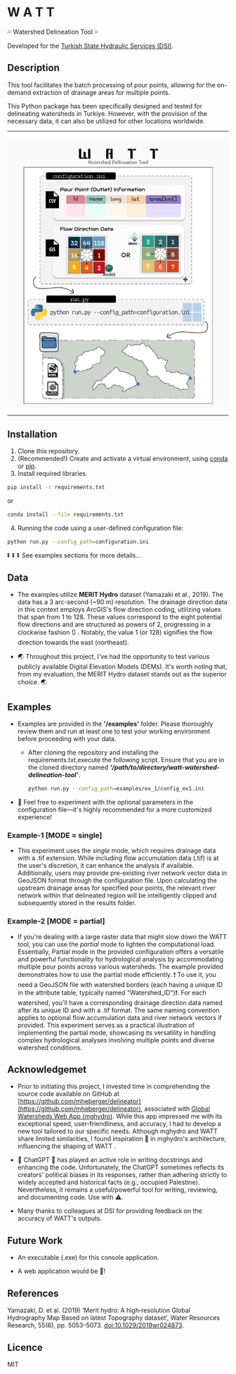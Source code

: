 # W A T T

:sweat_drops: Watershed Delineation Tool :sweat_drops:

Developed for the [Turkish State Hydraulic Services (DSI)](https://www.dsi.gov.tr/).

## Description

This tool facilitates the batch processing of pour points, allowing for the on-demand extraction of drainage areas for multiple points.

This Python package has been specifically designed and tested for delineating watersheds in Turkiye. However, with the provision of the necessary data, it can also be utilized for other locations worldwide.

---

<img src="doc/figures/WATT.png" alt="WATT description" />

---

## Installation

1. Clone this repository.
1. (Recommended!) Create and activate a virtual environment, using [conda](https://conda.io/projects/conda/en/latest/user-guide/tasks/manage-environments.html#activating-an-environment) or [pip](https://packaging.python.org/en/latest/guides/installing-using-pip-and-virtual-environments/#:~:text=To%20create%20a%20virtual%20environment,virtualenv%20in%20the%20below%20commands.&text=The%20second%20argument%20is%20the,project%20and%20call%20it%20env%20.).
1. Install required libraries.

```sh
pip install -r requirements.txt
```

or

```sh
conda install --file requirements.txt
```

4. Running the code using a user-defined configuration file:

```sh
python run.py --config_path=configuration.ini
```

:arrow_double_down: :arrow_double_down: :arrow_double_down: See examples sections for more details...

## Data

- The examples utilize **MERIT Hydro** dataset (Yamazaki et al., 2019). The data has a 3 arc-second (~90 m) resolution. The drainage direction data in this context employs ArcGIS's flow direction coding, utilizing values that span from 1 to 128. These values correspond to the eight potential flow directions and are structured as powers of 2, progressing in a clockwise fashion :arrows_clockwise: . Notably, the value 1 (or 128) signifies the flow direction towards the east (northeast).

- :earth_asia: Throughout this project, I've had the opportunity to test various publicly available Digital Elevation Models (DEMs). It's worth noting that, from my evaluation, the MERIT Hydro dataset stands out as the superior choice. :earth_asia:

## Examples

- Examples are provided in the **'/examples'** folder. Please thoroughly review them and run at least one to test your working environment before proceeding with your data.

  - After cloning the repository and installing the requirements.txt,execute the following script. Ensure that you are in the cloned directory named **_'/path/to/directory/watt-watershed-delineation-tool'_**.

    ```sh
    python run.py --config_path=examples/ex_1/config_ex1.ini
    ```

- :dizzy: Feel free to experiment with the optional parameters in the configuration file—it's highly recommended for a more customized experience!

### Example-1 **[MODE = single]**

- This experiment uses the _single_ mode, which requires drainage data with a .tif extension. While including flow accumulation data (.tif) is at the user's discretion, it can enhance the analysis if available. Additionally, users may provide pre-existing river network vector data in GeoJSON format through the configuration file. Upon calculating the upstream drainage areas for specified pour points, the relevant river network within that delineated region will be intelligently clipped and subsequently stored in the results folder.

### Example-2 **[MODE = partial]**

- If you're dealing with a large raster data that might slow down the WATT tool, you can use the _partial_ mode to lighten the computational load. Essentially, Partial mode in the provided configuration offers a versatile and powerful functionality for hydrological analysis by accommodating multiple pour points across various watersheds. The example provided demonstrates how to use the partial mode efficiently. :heavy_exclamation_mark: To use it, you need a GeoJSON file with watershed borders (each having a unique ID in the attribute table, typically named "Watershed_ID"):heavy_exclamation_mark:. For each watershed, you'll have a corresponding drainage direction data named after its unique ID and with a .tif format. The same naming convention applies to optional flow accumulation data and river network vectors if provided. This experiment serves as a practical illustration of implementing the partial mode, showcasing its versatility in handling complex hydrological analyses involving multiple points and diverse watershed conditions.

## Acknowledgemet

- Prior to initiating this project, I invested time in comprehending the source code available on GitHub at [https://github.com/mheberger/delineator](https://github.com/mheberger/delineator), associated with [Global Watersheds Web App (mghydro)](https://mghydro.com/watersheds/). While this app impressed me with its exceptional speed, user-friendliness, and accuracy, I had to develop a new tool tailored to our specific needs. Although mghydro and WATT share limited similarities, I found inspiration :flashlight: in mghydro's architecture, influencing the shaping of WATT .

- :rocket: ChatGPT :rocket: has played an active role in writing docstrings and enhancing the code. Unfortunately, the ChatGPT sometimes reflects its creators' political biases in its responses, rather than adhering strictly to widely accepted and historical facts (e.g., occupied Palestine). Nevertheless, it remains a useful/powerful tool for writing, reviewing, and documenting code. Use with :warning:.

- Many thanks to colleagues at DSI for providing feedback on the accuracy of WATT's outputs.

## Future Work

- An executable (.exe) for this console application.

- A web application would be :gem:!

## References

Yamazaki, D. et al. (2019) ‘Merit hydro: A high‐resolution Global Hydrography Map Based on latest Topography dataset’, Water Resources Research, 55(6), pp. 5053–5073. [doi:10.1029/2019wr024873](doi:10.1029/2019wr024873).

## Licence

MIT
